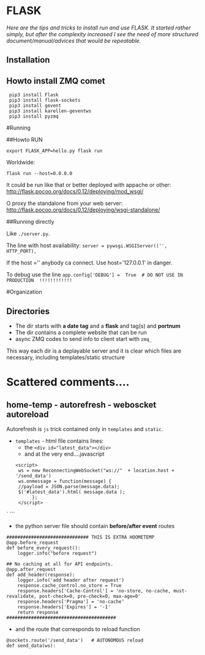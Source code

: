 # FLASK

  *Here are the tips and tricks to install run and use FLASK. It started rather simply, but after the complexity increased I see the need of  more structured document/manual/advices that would be repeatable.*


## Installation

## Howto install ZMQ comet

```
 pip3 install Flask
 pip3 install flask-sockets
 pip3 install gevent
 pip3 install karellen-geventws
 pip3 install pyzmq
```


#Running

##Howto RUN

`export FLASK_APP=hello.py flask run`

Worldwide:

`flask run --host=0.0.0.0`


It could be run like that or better deployed
with appache or other: http://flask.pocoo.org/docs/0.12/deploying/mod_wsgi/


O proxy the standalone from your web server: 
http://flask.pocoo.org/docs/0.12/deploying/wsgi-standalone/

##Running  directly

Like `./server.py`.

The line with host availability: `server = pywsgi.WSGIServer(('', HTTP_PORT),`

If the host ='' anybody ca connect. Use host='127.0.0.1' in danger.

To debug use the line 
`app.config['DEBUG'] =  True  # DO NOT USE IN PRODUCTION  !!!!!!!!!!!!`


#Organization

## Directories

- The dir starts with **a date tag** and a **flask** and tag(s) and **portnum**
- The dir contains a complete website that can be run
- async ZMQ codes to send info to client start with `zmq_`

This way each dir is a deplayable server and it is clear which files
are necessary, including templates/static structure








# Scattered comments....


## home-temp - autorefresh - weboscket autoreload

Autorefresh is `js` trick contained only in `templates` and `static`.

- `templates` - html file contains lines:
   -  the  `<div id="latest_data"></div>`
   - and at the very end....javascript
  ``` 
  <script>
   ws = new ReconnectingWebSocket("ws://"  + location.host + '/send_data')
   ws.onmessage = function(message) {
   //payload = JSON.parse(message.data);
   $('#latest_data').html( message.data );
		};
   </script>
`  ```
- the python server file should contain **before/after event** routes
```
############################## THIS IS EXTRA HOOMETEMP
@app.before_request
def before_every_request():
    logger.info("before request")
       
## No caching at all for API endpoints.
@app.after_request
def add_header(response):
    logger.info('add header after request')
    response.cache_control.no_store = True
    response.headers['Cache-Control'] = 'no-store, no-cache, must-revalidate, post-check=0, pre-check=0, max-age=0'
    response.headers['Pragma'] = 'no-cache'
    response.headers['Expires'] = '-1'
    return response
########################################
```
- and the route that corresponds to reload function
```
@sockets.route('/send_data')   # AUTONOMOUS reload
def send_data(ws):
```



